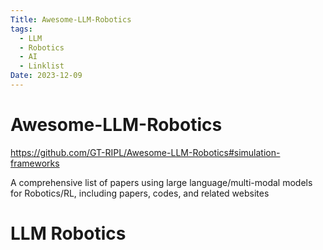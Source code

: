 ```yaml
---
Title: Awesome-LLM-Robotics
tags:
  - LLM
  - Robotics
  - AI
  - Linklist
Date: 2023-12-09
---
```



# Awesome-LLM-Robotics

https://github.com/GT-RIPL/Awesome-LLM-Robotics#simulation-frameworks

A comprehensive list of papers using large language/multi-modal models for Robotics/RL, including papers, codes, and related websites
# LLM Robotics 